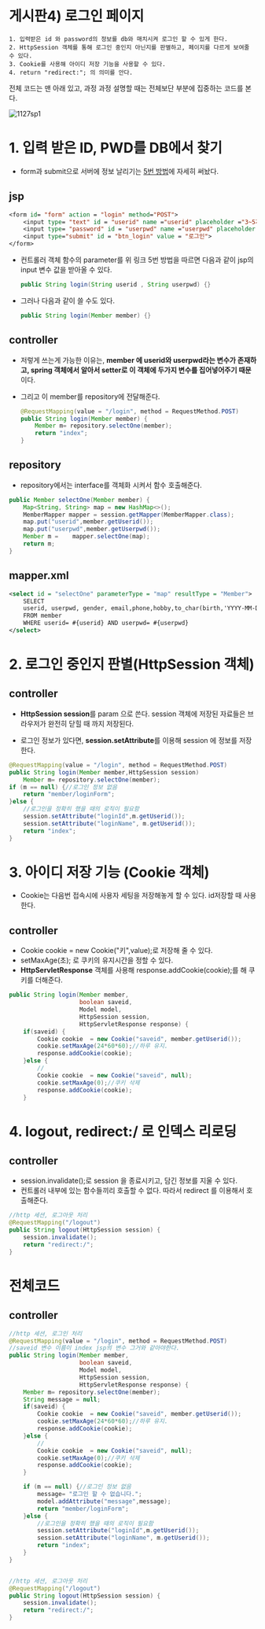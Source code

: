 # 게시판4) 로그인 페이지

```
1. 입력받은 id 와 password의 정보를 db와 매치시켜 로그인 할 수 있게 한다.
2. HttpSession 객체를 통해 로그인 중인지 아닌지를 판별하고, 페이지를 다르게 보여줄 수 있다.
3. Cookie를 사용해 아이디 저장 기능을 사용할 수 있다.
4. return "redirect:"; 의 의미를 안다. 
```

전체 코드는 맨 아래 있고, 과정 과정 설명할 때는 전체보단 부분에 집중하는 코드를 본다.

![1127sp1](https://user-images.githubusercontent.com/37058233/100734089-79a76000-3412-11eb-8153-370bfe49ad2e.gif)

# 1. 입력 받은 ID, PWD를 DB에서 찾기

- form과 submit으로 서버에 정보 날리기는 [ 5번 방법](http://yejip.com/web/2020-11-11-spring3/)에 자세히 써놨다.

## **jsp**

```jsp
<form id= "form" action = "login" method="POST">
    <input type= "text" id = "userid" name ="userid" placeholder ="3~5자 아이디">
    <input type= "password" id = "userpwd" name ="userpwd" placeholder ="3~5자 비번">
    <input type="submit" id = "btn_login" value = "로그인">
</form>
```

- 컨트롤러 객체 함수의 parameter를 위 링크 5번 방법을 따르면 다음과 같이 jsp의 input 변수 값을 받아올 수 있다.

  ```java
  public String login(String userid , String userpwd) {}
  ```

- 그러나 다음과 같이 쓸 수도 있다.

  ```java
  public String login(Member member) {}
  ```

## **controller**

- 저렇게 쓰는게 가능한 이유는, **member 에 userid와 userpwd라는 변수가 존재하고, spring 객체에서 알아서 setter로 이 객체에 두가지 변수를 집어넣어주기 때문**이다. 

- 그리고 이 member를 repository에 전달해준다.

  ```java
  @RequestMapping(value = "/login", method = RequestMethod.POST)
  public String login(Member member) {
      Member m= repository.selectOne(member);
      return "index";
  }
  ```

## **repository**

-  repository에서는 interface를 객체화 시켜서 함수 호출해준다.

  ```java
  public Member selectOne(Member member) {
      Map<String, String> map = new HashMap<>();
      MemberMapper mapper = session.getMapper(MemberMapper.class);
      map.put("userid",member.getUserid());
      map.put("userpwd",member.getUserpwd());
      Member m =	mapper.selectOne(map);
      return m;
  }
  ```

## **mapper.xml** 

```xml
<select id = "selectOne" parameterType = "map" resultType = "Member">  
    SELECT
    userid, userpwd, gender, email,phone,hobby,to_char(birth,'YYYY-MM-DD'), address
    FROM member  
    WHERE userid= #{userid} AND userpwd= #{userpwd}
</select>
```

# 2. 로그인 중인지 판별(HttpSession 객체)

## **controller**

- **HttpSession session**를 param 으로 쓴다. session 객체에 저장된 자료들은 브라우저가 완전히 닫힐 때 까지 저장된다.

- 로그인 정보가 있다면, **session.setAttribute**를 이용해 session 에 정보를 저장한다.

```java
@RequestMapping(value = "/login", method = RequestMethod.POST)
public String login(Member member,HttpSession session) 
    Member m= repository.selectOne(member);
if (m == null) {//로그인 정보 없음
    return "member/loginForm";
}else {
    //로그인을 정확히 했을 때의 로직이 필요함
    session.setAttribute("loginId",m.getUserid());
    session.setAttribute("loginName", m.getUserid());
    return "index";
}
```

# 3. 아이디 저장 기능 (Cookie 객체)

- Cookie는 다음번 접속시에 사용자 세팅을 저장해놓게 할 수 있다. id저장할 때 사용한다.

## **controller**

- Cookie cookie  = new Cookie("키",value);로 저장해 줄 수 있다.
- setMaxAge(초); 로 쿠키의 유지시간을 정할 수 있다.
- **HttpServletResponse** 객체를 사용해 response.addCookie(cookie);를 해 쿠키를 더해준다.

```java
public String login(Member member, 
                    boolean saveid,
                    Model model, 
                    HttpSession session, 
                    HttpServletResponse response) {
    if(saveid) {
        Cookie cookie  = new Cookie("saveid", member.getUserid());
        cookie.setMaxAge(24*60*60);//하루 유지. 
        response.addCookie(cookie);
    }else {
        //
        Cookie cookie  = new Cookie("saveid", null);
        cookie.setMaxAge(0);//쿠키 삭제
        response.addCookie(cookie);
    }
```

# 4. logout, redirect:/ 로 인덱스 리로딩

## **controller**

- session.invalidate();로 session 을 종료시키고, 담긴 정보를 지울 수 있다.
- 컨트롤러 내부에 있는 함수들끼리 호출할 수 없다. 따라서 redirect 를 이용해서 호출해준다.

```java
//http 세션, 로그아웃 처리
@RequestMapping("/logout")
public String logout(HttpSession session) {
    session.invalidate();
    return "redirect:/";
}
```

# 전체코드

## **controller**

```java
//http 세션, 로그인 처리
@RequestMapping(value = "/login", method = RequestMethod.POST)
//saveid 변수 이름이 index jsp의 변수 그거와 같아야한다.
public String login(Member member, 
                    boolean saveid,
                    Model model, 
                    HttpSession session, 
                    HttpServletResponse response) {
    Member m= repository.selectOne(member);
    String message = null;
    if(saveid) {
        Cookie cookie  = new Cookie("saveid", member.getUserid());
        cookie.setMaxAge(24*60*60);//하루 유지. 
        response.addCookie(cookie);
    }else {
        //
        Cookie cookie  = new Cookie("saveid", null);
        cookie.setMaxAge(0);//쿠키 삭제
        response.addCookie(cookie);
    }

    if (m == null) {//로그인 정보 없음
        message= "로그인 할 수 없습니다.";
        model.addAttribute("message",message);
        return "member/loginForm";
    }else {
        //로그인을 정확히 했을 때의 로직이 필요함
        session.setAttribute("loginId",m.getUserid());
        session.setAttribute("loginName", m.getUserid());
        return "index";
    }
}


//http 세션, 로그아웃 처리
@RequestMapping("/logout")
public String logout(HttpSession session) {
    session.invalidate();
    return "redirect:/";
}
```

